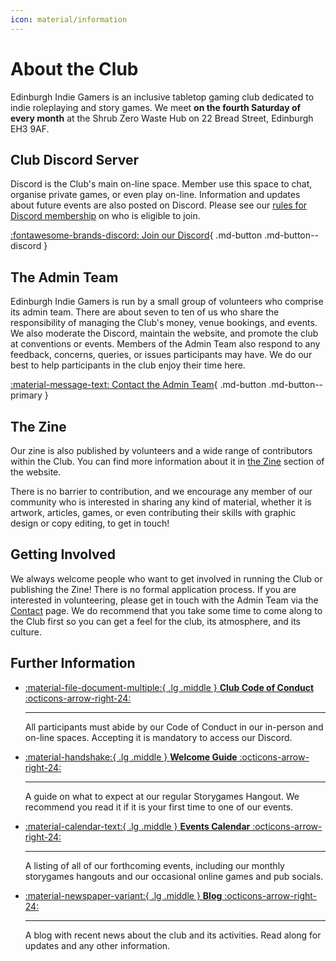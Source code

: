 ```yaml
---
icon: material/information
---
```


# About the Club

Edinburgh Indie Gamers is an inclusive tabletop gaming club dedicated to indie roleplaying and story games.
We meet **on the fourth Saturday of every month** at the Shrub Zero Waste Hub on 22 Bread Street, Edinburgh EH3 9AF.

## Club Discord Server

Discord is the Club's main on-line space.
Member use this space to chat, organise private games, or even play on-line.
Information and updates about future events are also posted on Discord.
Please see our [rules for Discord membership](rules.md#discord-membership) on who is eligible to join.

[:fontawesome-brands-discord: Join our Discord](https://discord.gg/6vNbsq5tSV){ .md-button .md-button--discord }

## The Admin Team

Edinburgh Indie Gamers is run by a small group of volunteers who comprise its admin team.
There are about seven to ten of us who share the responsibility of managing the Club's money, venue bookings, and events.
We also moderate the Discord, maintain the website, and promote the club at conventions or events.
Members of the Admin Team also respond to any feedback, concerns, queries, or issues participants may have.
We do our best to help participants in the club enjoy their time here.

[:material-message-text: Contact the Admin Team](../contact/index.md){ .md-button .md-button--primary }

## The Zine

Our zine is also published by volunteers and a wide range of contributors within the Club.
You can find more information about it in [the Zine](../zine/index.md) section of the website.

There is no barrier to contribution, and we encourage any member of our community who is interested in sharing any kind of material, whether it is artwork, articles, games, or even contributing their skills with graphic design or copy editing, to get in touch!

## Getting Involved

We always welcome people who want to get involved in running the Club or publishing the Zine!
There is no formal application process.
If you are interested in volunteering, please get in touch with the Admin Team via the [Contact](../contact/index.md) page.
We do recommend that you take some time to come along to the Club first so you can get a feel for the club, its atmosphere, and its culture.

## Further Information

<div class="grid cards" markdown>

-   [:material-file-document-multiple:{ .lg .middle } **Club Code of Conduct** :octicons-arrow-right-24:](./code-of-conduct.md)

    ---

    All participants must abide by our Code of Conduct in our in-person and on-line spaces.
    Accepting it is mandatory to access our Discord.

-   [:material-handshake:{ .lg .middle } **Welcome Guide** :octicons-arrow-right-24:](../resources/welcome-guide.md)

    ---

    A guide on what to expect at our regular Storygames Hangout.
    We recommend you read it if it is your first time to one of our events.

-   [:material-calendar-text:{ .lg .middle } **Events Calendar** :octicons-arrow-right-24:](../events/index.md)

    ---

    A listing of all of our forthcoming events, including our monthly storygames hangouts and our occasional online games and pub socials.

-   [:material-newspaper-variant:{ .lg .middle } **Blog** :octicons-arrow-right-24:](../blog/index.md)

    ---

    A blog with recent news about the club and its activities.
    Read along for updates and any other information.

</div>
